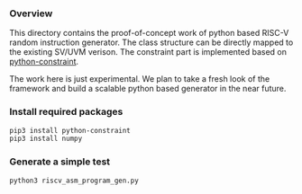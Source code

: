 ### Overview

This directory contains the proof-of-concept work of python based RISC-V random
instruction generator. The class structure can be directly mapped to the
existing SV/UVM verison. The constraint part is implemented based on
[python-constraint](https://labix.org/python-constraint).

The work here is just experimental. We plan to take a fresh look of the
framework and build a scalable python based generator in the near future.

### Install required packages

```bash
pip3 install python-constraint
pip3 install numpy
```

### Generate a simple test

```bash
python3 riscv_asm_program_gen.py
```
